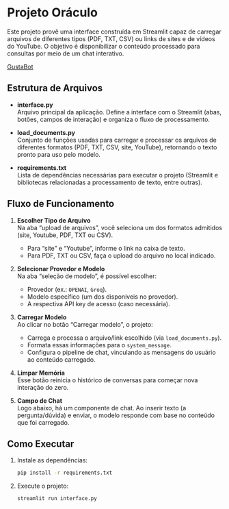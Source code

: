 # Projeto Oráculo

Este projeto provê uma interface construída em Streamlit capaz de carregar arquivos de diferentes tipos (PDF, TXT, CSV) ou links de sites e de vídeos do YouTube. O objetivo é disponibilizar o conteúdo processado para consultas por meio de um chat interativo.

[GustaBot](https://gustabot.streamlit.app/)

## Estrutura de Arquivos

- **interface.py**  
  Arquivo principal da aplicação. Define a interface com o Streamlit (abas, botões, campos de interação) e organiza o fluxo de processamento.

- **load_documents.py**  
  Conjunto de funções usadas para carregar e processar os arquivos de diferentes formatos (PDF, TXT, CSV, site, YouTube), retornando o texto pronto para uso pelo modelo.

- **requirements.txt**  
  Lista de dependências necessárias para executar o projeto (Streamlit e bibliotecas relacionadas a processamento de texto, entre outras).

## Fluxo de Funcionamento

1. **Escolher Tipo de Arquivo**  
   Na aba “upload de arquivos”, você seleciona um dos formatos admitidos (site, Youtube, PDF, TXT ou CSV).  
   - Para “site” e “Youtube”, informe o link na caixa de texto.  
   - Para PDF, TXT ou CSV, faça o upload do arquivo no local indicado.

2. **Selecionar Provedor e Modelo**  
   Na aba “seleção de modelo”, é possível escolher:  
   - Provedor (ex.: `OPENAI`, `Groq`).  
   - Modelo específico (um dos disponíveis no provedor).  
   - A respectiva API key de acesso (caso necessária).

3. **Carregar Modelo**  
   Ao clicar no botão “Carregar modelo”, o projeto:  
   - Carrega e processa o arquivo/link escolhido (via `load_documents.py`).  
   - Formata essas informações para o `system_message`.  
   - Configura o pipeline de chat, vinculando as mensagens do usuário ao conteúdo carregado.

4. **Limpar Memória**  
   Esse botão reinicia o histórico de conversas para começar nova interação do zero.

5. **Campo de Chat**  
   Logo abaixo, há um componente de chat. Ao inserir texto (a pergunta/dúvida) e enviar, o modelo responde com base no conteúdo que foi carregado.

## Como Executar

1. Instale as dependências:
   ```bash
   pip install -r requirements.txt
   ```

2. Execute o projeto:
   ```bash
   streamlit run interface.py
   ```
